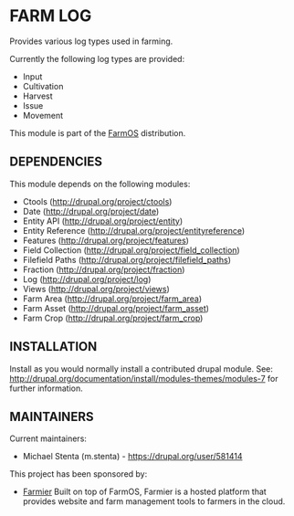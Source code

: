 FARM LOG
========

Provides various log types used in farming.

Currently the following log types are provided:

* Input
* Cultivation
* Harvest
* Issue
* Movement

This module is part of the [FarmOS](http://drupal.org/project/farm)
distribution.

DEPENDENCIES
------------

This module depends on the following modules:

 * Ctools (http://drupal.org/project/ctools)
 * Date (http://drupal.org/project/date)
 * Entity API (http://drupal.org/project/entity)
 * Entity Reference (http://drupal.org/project/entityreference)
 * Features (http://drupal.org/project/features)
 * Field Collection (http://drupal.org/project/field_collection)
 * Filefield Paths (http://drupal.org/project/filefield_paths)
 * Fraction (http://drupal.org/project/fraction)
 * Log (http://drupal.org/project/log)
 * Views (http://drupal.org/project/views)
 * Farm Area (http://drupal.org/project/farm_area)
 * Farm Asset (http://drupal.org/project/farm_asset)
 * Farm Crop (http://drupal.org/project/farm_crop)

INSTALLATION
------------

Install as you would normally install a contributed drupal module. See:
http://drupal.org/documentation/install/modules-themes/modules-7 for further
information.

MAINTAINERS
-----------

Current maintainers:
 * Michael Stenta (m.stenta) - https://drupal.org/user/581414

This project has been sponsored by:
 * [Farmier](http://farmier.com)
   Built on top of FarmOS, Farmier is a hosted platform that provides
   website and farm management tools to farmers in the cloud.
